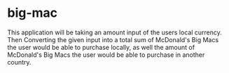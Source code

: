 # big-mac
This application will be taking an amount input of the users local currency. Then Converting the given input into a total sum of McDonald's Big Macs the user would be able to purchase locally, as well the amount of McDonald's Big Macs the user would be able to purchase in another country.    

